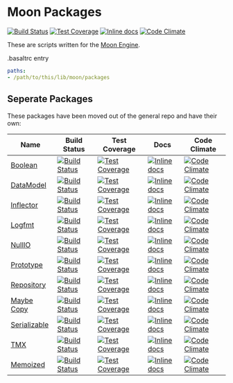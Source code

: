 Moon Packages
=============
[![Build Status](https://travis-ci.org/polyfox/moon-packages.svg?branch=master)](https://travis-ci.org/polyfox/moon-packages)
[![Test Coverage](https://codeclimate.com/github/polyfox/moon-packages/badges/coverage.svg)](https://codeclimate.com/github/polyfox/moon-packages)
[![Inline docs](http://inch-ci.org/github/polyfox/moon-packages.svg?branch=master)](http://inch-ci.org/github/polyfox/moon-packages)
[![Code Climate](https://codeclimate.com/github/polyfox/moon-packages/badges/gpa.svg)](https://codeclimate.com/github/polyfox/moon-packages)

These are scripts written for the [Moon Engine](https://github.com/polyfox/moon).


.basaltrc entry
```yaml
paths:
- /path/to/this/lib/moon/packages
```

## Seperate Packages
These packages have been moved out of the general repo and have their own:

| Name | Build Status | Test Coverage | Docs | Code Climate |
| ---- | ------------ | ------------- | ---- | ------------ |
| [Boolean](https://github.com/polyfox/moon-boolean) | [![Build Status](https://travis-ci.org/polyfox/moon-boolean.svg?branch=master)](https://travis-ci.org/polyfox/moon-boolean) | [![Test Coverage](https://codeclimate.com/github/polyfox/moon-boolean/badges/coverage.svg)](https://codeclimate.com/github/polyfox/moon-boolean) | [![Inline docs](http://inch-ci.org/github/polyfox/moon-boolean.svg?branch=master)](http://inch-ci.org/github/polyfox/moon-boolean) | [![Code Climate](https://codeclimate.com/github/polyfox/moon-boolean/badges/gpa.svg)](https://codeclimate.com/github/polyfox/moon-boolean) |
| [DataModel](https://github.com/polyfox/moon-data_model) | [![Build Status](https://travis-ci.org/polyfox/moon-data_model.svg?branch=master)](https://travis-ci.org/polyfox/moon-data_model) | [![Test Coverage](https://codeclimate.com/github/polyfox/moon-data_model/badges/coverage.svg)](https://codeclimate.com/github/polyfox/moon-data_model) | [![Inline docs](http://inch-ci.org/github/polyfox/moon-data_model.svg?branch=master)](http://inch-ci.org/github/polyfox/moon-data_model) | [![Code Climate](https://codeclimate.com/github/polyfox/moon-data_model/badges/gpa.svg)](https://codeclimate.com/github/polyfox/moon-data_model) |
| [Inflector](https://github.com/polyfox/moon-inflector) | [![Build Status](https://travis-ci.org/polyfox/moon-inflector.svg?branch=master)](https://travis-ci.org/polyfox/moon-inflector) | [![Test Coverage](https://codeclimate.com/github/polyfox/moon-inflector/badges/coverage.svg)](https://codeclimate.com/github/polyfox/moon-inflector) | [![Inline docs](http://inch-ci.org/github/polyfox/moon-inflector.svg?branch=master)](http://inch-ci.org/github/polyfox/moon-inflector) | [![Code Climate](https://codeclimate.com/github/polyfox/moon-inflector/badges/gpa.svg)](https://codeclimate.com/github/polyfox/moon-inflector) |
| [Logfmt](https://github.com/polyfox/moon-logfmt) | [![Build Status](https://travis-ci.org/polyfox/moon-logfmt.svg?branch=master)](https://travis-ci.org/polyfox/moon-logfmt) | [![Test Coverage](https://codeclimate.com/github/polyfox/moon-logfmt/badges/coverage.svg)](https://codeclimate.com/github/polyfox/moon-logfmt) | [![Inline docs](http://inch-ci.org/github/polyfox/moon-logfmt.svg?branch=master)](http://inch-ci.org/github/polyfox/moon-logfmt) | [![Code Climate](https://codeclimate.com/github/polyfox/moon-logfmt/badges/gpa.svg)](https://codeclimate.com/github/polyfox/moon-logfmt) |
| [NullIO](https://github.com/polyfox/moon-null_io) | [![Build Status](https://travis-ci.org/polyfox/moon-null_io.svg?branch=master)](https://travis-ci.org/polyfox/moon-null_io) | [![Test Coverage](https://codeclimate.com/github/polyfox/moon-null_io/badges/coverage.svg)](https://codeclimate.com/github/polyfox/moon-null_io) | [![Inline docs](http://inch-ci.org/github/polyfox/moon-null_io.svg?branch=master)](http://inch-ci.org/github/polyfox/moon-null_io) | [![Code Climate](https://codeclimate.com/github/polyfox/moon-null_io/badges/gpa.svg)](https://codeclimate.com/github/polyfox/moon-null_io) |
| [Prototype](https://github.com/polyfox/moon-prototype) | [![Build Status](https://travis-ci.org/polyfox/moon-prototype.svg?branch=master)](https://travis-ci.org/polyfox/moon-prototype) | [![Test Coverage](https://codeclimate.com/github/polyfox/moon-prototype/badges/coverage.svg)](https://codeclimate.com/github/polyfox/moon-prototype) | [![Inline docs](http://inch-ci.org/github/polyfox/moon-prototype.svg?branch=master)](http://inch-ci.org/github/polyfox/moon-prototype) | [![Code Climate](https://codeclimate.com/github/polyfox/moon-prototype/badges/gpa.svg)](https://codeclimate.com/github/polyfox/moon-prototype) |
| [Repository](https://github.com/polyfox/moon-repository) | [![Build Status](https://travis-ci.org/polyfox/moon-repository.svg?branch=master)](https://travis-ci.org/polyfox/moon-repository) | [![Test Coverage](https://codeclimate.com/github/polyfox/moon-repository/badges/coverage.svg)](https://codeclimate.com/github/polyfox/moon-repository) | [![Inline docs](http://inch-ci.org/github/polyfox/moon-repository.svg?branch=master)](http://inch-ci.org/github/polyfox/moon-repository) | [![Code Climate](https://codeclimate.com/github/polyfox/moon-repository/badges/gpa.svg)](https://codeclimate.com/github/polyfox/moon-repository) |
| [Maybe Copy](https://github.com/polyfox/moon-maybe_copy) | [![Build Status](https://travis-ci.org/polyfox/moon-maybe_copy.svg?branch=master)](https://travis-ci.org/polyfox/moon-maybe_copy) | [![Test Coverage](https://codeclimate.com/github/polyfox/moon-maybe_copy/badges/coverage.svg)](https://codeclimate.com/github/polyfox/moon-maybe_copy) | [![Inline docs](http://inch-ci.org/github/polyfox/moon-maybe_copy.svg?branch=master)](http://inch-ci.org/github/polyfox/moon-maybe_copy) | [![Code Climate](https://codeclimate.com/github/polyfox/moon-maybe_copy/badges/gpa.svg)](https://codeclimate.com/github/polyfox/moon-maybe_copy) |
| [Serializable](https://github.com/polyfox/moon-serializable) | [![Build Status](https://travis-ci.org/polyfox/moon-serializable.svg?branch=master)](https://travis-ci.org/polyfox/moon-serializable) | [![Test Coverage](https://codeclimate.com/github/polyfox/moon-serializable/badges/coverage.svg)](https://codeclimate.com/github/polyfox/moon-serializable) | [![Inline docs](http://inch-ci.org/github/polyfox/moon-serializable.svg?branch=master)](http://inch-ci.org/github/polyfox/moon-serializable) | [![Code Climate](https://codeclimate.com/github/polyfox/moon-serializable/badges/gpa.svg)](https://codeclimate.com/github/polyfox/moon-serializable) |
| [TMX](https://github.com/polyfox/moon-tmx) | [![Build Status](https://travis-ci.org/polyfox/moon-tmx.svg?branch=master)](https://travis-ci.org/polyfox/moon-tmx) | [![Test Coverage](https://codeclimate.com/github/polyfox/moon-tmx/badges/coverage.svg)](https://codeclimate.com/github/polyfox/moon-tmx) | [![Inline docs](http://inch-ci.org/github/polyfox/moon-tmx.svg?branch=master)](http://inch-ci.org/github/polyfox/moon-tmx) | [![Code Climate](https://codeclimate.com/github/polyfox/moon-tmx/badges/gpa.svg)](https://codeclimate.com/github/polyfox/moon-tmx) |
| [Memoized](https://github.com/polyfox/moon-memoized) | [![Build Status](https://travis-ci.org/polyfox/moon-memoized.svg?branch=master)](https://travis-ci.org/polyfox/moon-memoized) | [![Test Coverage](https://codeclimate.com/github/polyfox/moon-memoized/badges/coverage.svg)](https://codeclimate.com/github/polyfox/moon-memoized) | [![Inline docs](http://inch-ci.org/github/polyfox/moon-memoized.svg?branch=master)](http://inch-ci.org/github/polyfox/moon-memoized) | [![Code Climate](https://codeclimate.com/github/polyfox/moon-memoized/badges/gpa.svg)](https://codeclimate.com/github/polyfox/moon-memoized) |
